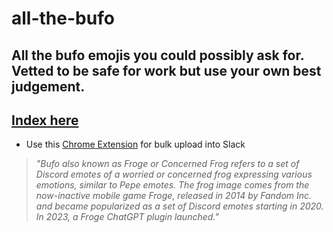 # all-the-bufo
## All the bufo emojis you could possibly ask for. Vetted to be safe for work but use your own best judgement.

## [Index here](index.md)

* Use this [Chrome Extension](https://chrome.google.com/webstore/detail/neutral-face-emoji-tools/anchoacphlfbdomdlomnbbfhcmcdmjej) for bulk upload into Slack

> _"Bufo also known as Froge or Concerned Frog refers to a set of Discord emotes of a worried or concerned frog expressing various emotions, similar to Pepe emotes. The frog image comes from the now-inactive mobile game Froge, released in 2014 by Fandom Inc. and became popularized as a set of Discord emotes starting in 2020. In 2023, a Froge ChatGPT plugin launched."_




